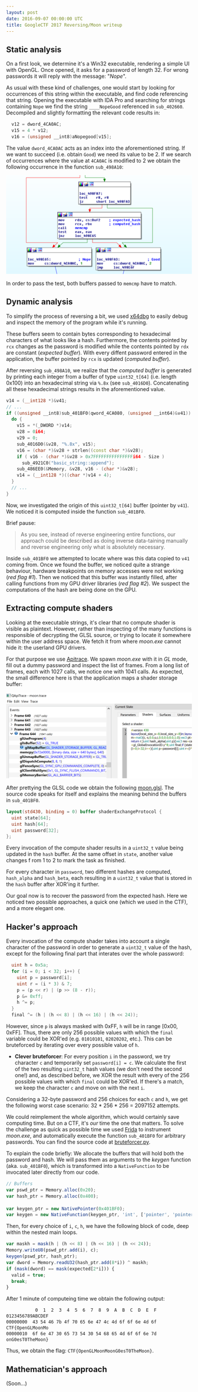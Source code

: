 ```yaml
---
layout: post
date: 2016-09-07 00:00:00 UTC
title: GoogleCTF 2017 Reversing/Moon writeup
---
```



## Static analysis

On a first look, we determine it's a Win32 executable, rendering a simple UI with OpenGL. Once opened, it asks for a password of length 32. For wrong passwords it will reply with the message: "*Nope*".

As usual with these kind of challenges, one would start by looking for occurrences of this string within the executable, and find code referencing that string. Opening the executable with IDA Pro and searching for strings containing `Nope` we find the string `____NopeGood` referenced in `sub_402660`. Decompiled and slightly formatting the relevant code results in:

```cpp
  v12 = dword_4CA0AC;
  v15 = 4 * v12;
  v16 = (unsigned __int8)aNopegood[v15];
```

The value `dword_4CA0AC` acts as an index into the aforementioned string. If we want to succeed (i.e. obtain `Good`) we need its value to be 2. If we search of occurrences where the value at `4CA0AC` is modified to 2 we obtain the following occurrence in the function `sub_498A10`:

![](ida.png)

In order to pass the test, both buffers passed to `memcmp` have to match.


## Dynamic analysis

To simplify the process of reversing a bit, we used [x64dbg](http://x64dbg.com/) to easily debug and inspect the memory of the program while it's running.

These buffers seem to contain bytes corresponding to hexadecimal characters of what looks like a hash. Furthermore, the contents pointed by `rcx` changes as the password is modified while the contents pointed by `rdx` are constant (*expected buffer*). With every diffent password entered in the application, the buffer pointed by `rcx` is updated (*computed buffer*).

After reversing `sub_498A10`, we realize that the *computed buffer* is generated by printing each integer from a buffer of type `uint32_t[64]` (i.e. length 0x100) into an hexadecimal string via `%.8x` (see `sub_4016D0`). Concatenating all these hexadecimal strings results in the aforementioned value.

```cpp
v14 = (__int128 *)&v41;
// ...
if ((unsigned __int8)sub_401BF0(qword_4CA080, (unsigned __int64)&v41)) {
  do {
    v15 = *(_DWORD *)v14;
    v28 = 0i64;
    v29 = 0;
    sub_4016D0(&v28, "%.8x", v15);
    v16 = (char *)&v28 + strlen((const char *)&v28);
    if ( v16 - (char *)&v28 > 0x7FFFFFFFFFFFFFFFi64 - Size )
      sub_4921C0("basic_string::append");
    sub_486EE0(&Memory, &v28, v16 - (char *)&v28);
    v14 = (__int128 *)((char *)v14 + 4);
  }
  // ...
}
```

Now, we investigated the origin of this `uint32_t[64]` buffer (pointer by `v41`). We noticed it is computed inside the function `sub_401BF0`.

Brief pause:
> As you see, instead of reverse engineering entire functions, our approach could be described as doing inverse data-taining manually and reverse engineering only what is absolutely necessary.

Inside `sub_401BF0` we attempted to locate where was this data copied to `v41` coming from. Once we found the buffer, we noticed quite a strange behaviour, hardware breakpoints on memory accesses were not working (*red flag #1*). Then we noticed that this buffer was instantly filled, after calling functions from my GPU driver libraries (*red flag #2*). We suspect the computations of the hash are being done on the GPU.


## Extracting compute shaders

Looking at the executable strings, it's clear that no compute shader is visible as plaintext. However, rather than inspecting of the many functions is responsible of decrypting the GLSL source, or trying to locate it somewhere within the user address space. We fetch it from where *moon.exe* cannot hide it: the userland GPU drivers.

For that purpose we use [Apitrace](http://apitrace.github.io/). We spawn *moon.exe* with it in *GL* mode, fill out a dummy password and inspect the list of frames. From a long list of frames, each with 1027 calls, we notice one with 1041 calls. As expected, the small difference here is that the application maps a shader storage buffer:

![](apitrace.png)

After prettying the GLSL code we obtain the following [moon.glsl](moon.glsl). The source code speaks for itself and explains the meaning behind the buffers in `sub_401BF0`.

```glsl
layout(std430, binding = 0) buffer shaderExchangeProtocol {
  uint state[64];
  uint hash[64];
  uint password[32];
};
```

Every invocation of the compute shader results in a `uint32_t` value being updated in the `hash` buffer. At the same offset in `state`, another value changes f rom 1 to 2 to mark the task as finished.

For every character in `password`, two different hashes are computed, `hash_alpha` and `hash_beta`, each resulting in a `uint32_t` value that is stored in the `hash` buffer after XOR'ing it further.

Our goal now is to recover the password from the expected hash. Here we noticed two possible approaches, a quick one (which we used in the CTF), and a more elegant one.


## Hacker's approach

Every invocation of the compute shader takes into account a single character of the password in order to generate a `uint32_t` value of the hash, except for the following final part that interates over the whole password:

```glsl
  uint h = 0x5a;
  for (i = 0; i < 32; i++) {
    uint p = password[i];
    uint r = (i * 3) & 7;
    p = (p << r) | (p >> (8 - r));
    p &= 0xff;
    h ^= p;
  }
  final ^= (h | (h << 8) | (h << 16) | (h << 24));
```

However, since `p` is always masked with 0xFF, `h` will be in range [0x00, 0xFF]. Thus, there are only 256 possible values with which the `final` variable could be XOR'ed (e.g. `01010101`, `02020202`, etc.). This can be bruteforced by iterating over every possible value of `h`.

* __Clever bruteforcer__: For every position `i` in the password, we try character `c` and temporarily set `password[i] = c`. We calculate the first of the two resulting `uint32_t` hash values (we don't need the second one!) and, as described before, we XOR the result with every of the 256 possible values with which `final` could be XOR'ed. If there's a match, we keep the character `c` and move on with the next `i`.

Considering a 32-byte password and 256 choices for each `c` and `h`, we get the following worst case scenario: 32 * 256 * 256 = 2097152 attempts.

We could reimplement the whole algorithm, which would certainly save computing time. But on a CTF, it's *our* time the one that matters. To solve the challenge as quick as possible time we used [Frida](https://www.frida.re/) to instrument *moon.exe*, and automatically execute the function `sub_401BF0` for arbitrary passwords. You can find the source code at [bruteforcer.py](bruteforcer.py).


To explain the code briefly: We allocate the buffers that will hold both the password and hash. We will pass them as arguments to the *keygen* function (aka. `sub_401BF0`), which is transformed into a `NativeFunction` to be invocated later directly from our code.

```javascript
// Buffers 
var pswd_ptr = Memory.alloc(0x20);
var hash_ptr = Memory.alloc(0x400);

var keygen_ptr = new NativePointer(0x401BF0);
var keygen = new NativeFunction(keygen_ptr, 'int', ['pointer', 'pointer']);
```

Then, for every choice of `i`, `c`, `h`, we have the following block of code, deep within the nested main loops.

```javascript
var maskh = mask(h | (h << 8) | (h << 16) | (h << 24));
Memory.writeU8(pswd_ptr.add(i), c);
keygen(pswd_ptr, hash_ptr);
var dword = Memory.readU32(hash_ptr.add(8*i)) ^ maskh;
if (mask(dword) == mask(expected[2*i])) {
  valid = true;
  break;
}
```

After 1 minute of computeing time we obtain the following output:

```
           0  1  2  3  4  5  6  7  8  9  A  B  C  D  E  F  0123456789ABCDEF
00000000  43 54 46 7b 4f 70 65 6e 47 4c 4d 6f 6f 6e 4d 6f  CTF{OpenGLMoonMo
00000010  6f 6e 47 30 65 73 54 30 54 68 65 4d 6f 6f 6e 7d  onG0esT0TheMoon}
```

Thus, we obtain the flag: `CTF{OpenGLMoonMoonG0esT0TheMoon}`.


## Mathematician's approach

(Soon...)